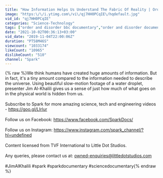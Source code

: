 ```yaml
---
title: "How Information Helps Us Understand The Fabric Of Reality | Order and Disorder | Spark"
image: "https:\/\/i.ytimg.com\/vi\/qj7HH0PCqIE\/hqdefault.jpg"
vid_id: "qj7HH0PCqIE"
categories: "Science-Technology"
tags: ["order and disorder bbc documentary","order and disorder documentary","order and disorder"]
date: "2021-10-02T00:36:13+03:00"
vid_date: "2019-11-04T22:00:06Z"
duration: "PT58M46S"
viewcount: "1033174"
likeCount: "10965"
dislikeCount: "510"
channel: "Spark"
---
```

{% raw %}We think humans have created huge amounts of information. But in fact, it's a tiny amount compared to the information needed to describe the universe. Using beautiful slow-motion footage of a water droplet, presenter Jim Al-Khalili gives us a sense of just how much of what goes on in the physical world is hidden from us.<br /><br />Subscribe to Spark for more amazing science, tech and engineering  videos - <a rel="nofollow" target="blank" href="https://goo.gl/LIrlur">https://goo.gl/LIrlur</a><br /><br />Follow us on Facebook: <a rel="nofollow" target="blank" href="https://www.facebook.com/SparkDocs/">https://www.facebook.com/SparkDocs/</a><br /><br />Follow us on Instagram: <a rel="nofollow" target="blank" href="https://www.instagram.com/spark_channel/?hl=undefined">https://www.instagram.com/spark_channel/?hl=undefined</a><br /><br />Content licensed from TVF International to Little Dot Studios.<br /><br />Any queries, please contact us at: owned-enquiries@littledotstudios.com<br /><br />#JimAlKhalili #spark #sparkdocumentary #sciencedocumentary{% endraw %}
